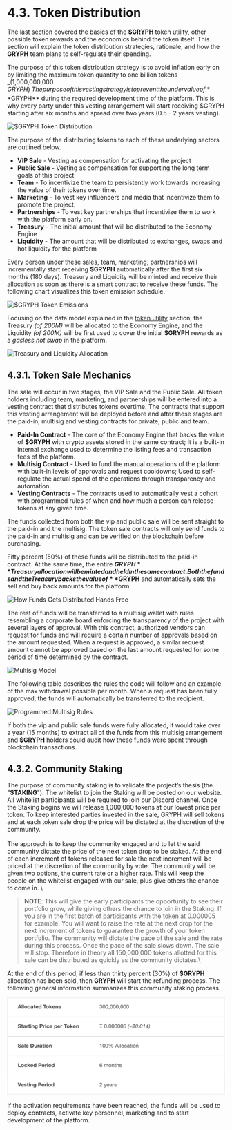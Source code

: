 # 4.3. Token Distribution

The [last section](4.3.-token-distribution.md) covered the basics of the **$GRYPH** token utility, other possible token rewards and the economics behind the token itself. This section will explain the token distribution strategies, rationale, and how the **GRYPH** team plans to self-regulate their spending.

The purpose of this token distribution strategy is to avoid inflation early on by limiting the maximum token quantity to one billion tokens _(1,000,000,000 $GRYPH)_. The purpose of this vesting strategy is to prevent the undervalue of **$GRYPH** during the required development time of the platform. This is why every party under this vesting arrangement will start receiving $GRYPH starting after six months and spread over two years (0.5 - 2 years vesting).

![$GRYPH Token Distribution](https://user-images.githubusercontent.com/120378/154844966-c09f76d8-9550-45c2-be4f-5c2227ff7625.png)

The purpose of the distributing tokens to each of these underlying sectors are outlined below.

* **VIP Sale** - Vesting as compensation for activating the project
* **Public Sale** - Vesting as compensation for supporting the long term goals of this project
* **Team** - To incentivize the team to persistently work towards increasing the value of their tokens over time.
* **Marketing** - To vest key influencers and media that incentivize them to promote the project.
* **Partnerships** - To vest key partnerships that incentivize them to work with the platform early on.
* **Treasury** - The initial amount that will be distributed to the Economy Engine
* **Liquidity** - The amount that will be distributed to exchanges, swaps and hot liquidity for the platform

Every person under these sales, team, marketing, partnerships will incrementally start receiving **$GRYPH** automatically after the first six months (180 days). Treasury and Liquidity will be minted and receive their allocation as soon as there is a smart contract to receive these funds. The following chart visualizes this token emission schedule.

![$GRYPH Token Emissions](https://user-images.githubusercontent.com/120378/154844956-379ff678-a0b9-4bc7-8889-32a7a860af8c.png)

Focusing on the data model explained in the [token utility](4.2.-token-utility.md#data-model) section, the Treasury _(of 200M)_ will be allocated to the Economy Engine, and the Liquidity _(of 200M)_ will be first used to cover the initial **$GRYPH** rewards as a _gasless hot swap_ in the platform.

![Treasury and Liquidity Allocation](https://user-images.githubusercontent.com/120378/154883643-fe959e96-0854-47b9-a7e4-e7912d56dca3.png)

## 4.3.1. Token Sale Mechanics

The sale will occur in two stages, the VIP Sale and the Public Sale. All token holders including team, marketing, and partnerships will be entered into a vesting contract that distributes tokens overtime. The contracts that support this vesting arrangement will be deployed before and after these stages are the paid-in, multisig and vesting contracts for private, public and team.

* **Paid-In Contract** - The core of the Economy Engine that backs the value of **$GRYPH** with crypto assets stored in the same contract; It is a built-in internal exchange used to determine the listing fees and transaction fees of the platform.
* **Multisig Contract** - Used to fund the manual operations of the platform with built-in levels of approvals and request cooldowns; Used to self-regulate the actual spend of the operations through transparency and automation.
* **Vesting Contracts** - The contracts used to automatically vest a cohort with programmed rules of when and how much a person can release tokens at any given time.

The funds collected from both the vip and public sale will be sent straight to the paid-in and the multisig. The token sale contracts will only send funds to the paid-in and multisig and can be verified on the blockchain before purchasing.

Fifty percent (50%) of these funds will be distributed to the paid-in contract. At the same time, the entire **$GRYPH** Treasury allocation will be minted and held in the same contract. Both the funds and the Treasury backs the value of **$GRYPH** and automatically sets the sell and buy back amounts for the platform.

![How Funds Gets Distributed Hands Free](https://user-images.githubusercontent.com/120378/154844628-02c0cd24-f242-4b2e-8e26-e9d966c4485e.png)

The rest of funds will be transferred to a multisig wallet with rules resembling a corporate board enforcing the transparency of the project with several layers of approval. With this contract, authorized vendors can request for funds and will require a certain number of approvals based on the amount requested. When a request is approved, a similar request amount cannot be approved based on the last amount requested for some period of time determined by the contract.

![Multisig Model](https://user-images.githubusercontent.com/120378/154844654-06d2396c-5751-447c-bc22-fa28098e2d89.png)

The following table describes the rules the code will follow and an example of the max withdrawal possible per month. When a request has been fully approved, the funds will automatically be transferred to the recipient.

![Programmed Multisig Rules](https://user-images.githubusercontent.com/120378/154844869-0fe4485c-7564-49eb-b56e-01ecf5c02e45.png)

If both the vip and public sale funds were fully allocated, it would take over a year (15 months) to extract all of the funds from this multisig arrangement and **$GRYPH** holders could audit how these funds were spent through blockchain transactions.

## 4.3.2. Community Staking

The purpose of community staking is to validate the project’s thesis (the "**STAKING**"). The whitelist to join the Staking will be posted on our website.  All whitelist participants will be required to join our Discord channel.  Once the Staking begins we will release 1,000,000 tokens at our lowest price per token.  To keep interested parties invested in the sale, GRYPH will sell tokens and at each token sale drop the price will be dictated at the discretion of the community. \
\
The approach is to keep the community engaged and to let the said community dictate the price of the next token drop to be staked.  At the end of each increment of tokens released for sale the next increment will be priced at the discretion of the community by vote.  The community will be given two options, the current rate or a higher rate. This will keep the people on the whitelist engaged with our sale, plus give others the chance to come in.  \


> **NOTE**:  This will give the early participants the opportunity to see their portfolio grow, while giving others the chance to join in the Staking. If you are in the first batch of participants with the token at 0.000005 for example.  You will want to raise the rate at the next drop for the next increment of tokens to guarantee the growth of your token portfolio.  The community will dictate the pace of the sale and the rate during this process.  Once the pace of the sale slows down. The sale will stop. Therefore in theory all 150,000,000 tokens allotted for this sale can be distributed as quickly as the community dictates.\
>

At the end of this period, if less than thirty percent (30%) of **$GRYPH** allocation has been sold, then **GRYPH** will start the refunding process. The following general information summarizes this community staking process.

![Community Staking Information](<../.gitbook/assets/image (12).png>)

If the activation requirements have been reached, the funds will be used to deploy contracts, activate key personnel, marketing and to start development of the platform.
